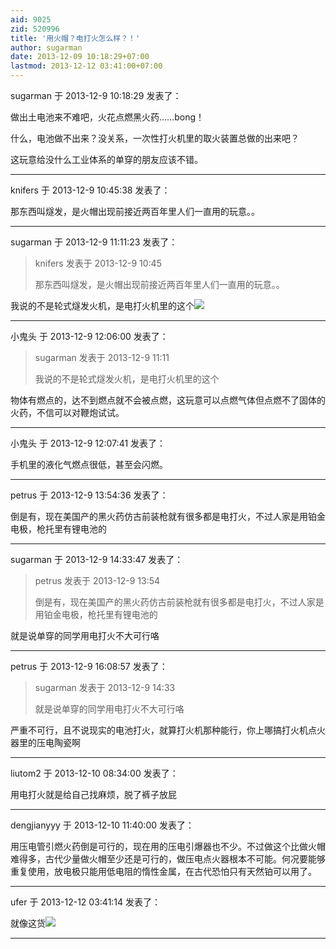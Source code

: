 ```yaml
---
aid: 9025
zid: 520996
title: '用火帽？电打火怎么样？！'
author: sugarman
date: 2013-12-09 10:18:29+07:00
lastmod: 2013-12-12 03:41:00+07:00
---
```


sugarman 于 2013-12-9 10:18:29 发表了：

做出土电池来不难吧，火花点燃黑火药……bong！

什么，电池做不出来？没关系，一次性打火机里的取火装置总做的出来吧？

这玩意给没什么工业体系的单穿的朋友应该不错。

---------

knifers 于 2013-12-9 10:45:38 发表了：

那东西叫燧发，是火帽出现前接近两百年里人们一直用的玩意。。

---------

sugarman 于 2013-12-9 11:11:23 发表了：

> knifers 发表于 2013-12-9 10:45
> 
> 那东西叫燧发，是火帽出现前接近两百年里人们一直用的玩意。。



我说的不是轮式燧发火机，是电打火机里的这个![](http://news.zhidian12.com/uploads/allimg/110831/1_110831150025_1.jpg)

---------

小鬼头 于 2013-12-9 12:06:00 发表了：

> sugarman 发表于 2013-12-9 11:11
> 
> 我说的不是轮式燧发火机，是电打火机里的这个



物体有燃点的，达不到燃点就不会被点燃，这玩意可以点燃气体但点燃不了固体的火药，不信可以对鞭炮试试。

---------

小鬼头 于 2013-12-9 12:07:41 发表了：

手机里的液化气燃点很低，甚至会闪燃。

---------

petrus 于 2013-12-9 13:54:36 发表了：

倒是有，现在美国产的黑火药仿古前装枪就有很多都是电打火，不过人家是用铂金电极，枪托里有锂电池的

---------

sugarman 于 2013-12-9 14:33:47 发表了：

> petrus 发表于 2013-12-9 13:54
> 
> 倒是有，现在美国产的黑火药仿古前装枪就有很多都是电打火，不过人家是用铂金电极，枪托里有锂电池的



就是说单穿的同学用电打火不大可行咯

---------

petrus 于 2013-12-9 16:08:57 发表了：

> sugarman 发表于 2013-12-9 14:33
> 
> 就是说单穿的同学用电打火不大可行咯



严重不可行，且不说现实的电池打火，就算打火机那种能行，你上哪搞打火机点火器里的压电陶瓷啊

---------

liutom2 于 2013-12-10 08:34:00 发表了：

用电打火就是给自己找麻烦，脱了裤子放屁

---------

dengjianyyy 于 2013-12-10 11:40:00 发表了：

用压电管引燃火药倒是可行的，现在用的压电引爆器也不少。不过做这个比做火帽难得多，古代少量做火帽至少还是可行的，做压电点火器根本不可能。何况要能够重复使用，放电极只能用低电阻的惰性金属，在古代恐怕只有天然铂可以用了。

---------

ufer 于 2013-12-12 03:41:14 发表了：

就像这货![](http://www.pbase.com/image/78128559/original.jpg)

---------

